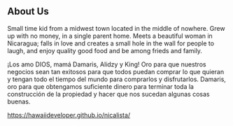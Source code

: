 ## About Us


Small time kid from a midwest town located in the middle of nowhere.  Grew up with no money, in a single parent home.  Meets a 
beautiful woman in Nicaragua; falls in love and creates a small hole in the wall for people to laugh, and enjoy quality good food
and be among frieds and family.

¡Los amo DIOS, mamá Damaris, Alidzy y King! Oro para que nuestros negocios sean tan exitosos para que todos 
puedan comprar lo que quieran y tengan todo el tiempo del mundo para comprarlos y disfrutarlos. Damaris, oro para 
que obtengamos suficiente dinero para terminar toda la construcción de la propiedad y hacer que nos sucedan 
algunas cosas buenas.


https://hawaiideveloper.github.io/nicalista/
